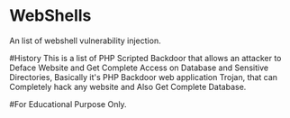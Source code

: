 # WebShells
An list of webshell vulnerability injection.

#History
This is a list of PHP Scripted Backdoor that allows an attacker to Deface Website and Get Complete Access on Database and Sensitive Directories, Basically it's PHP Backdoor web application Trojan, that can Completely hack any website and Also Get Complete Database.

#For Educational Purpose Only.
